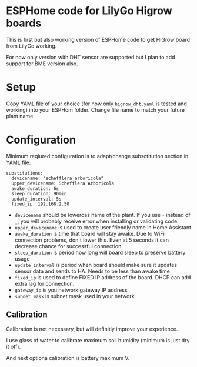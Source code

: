 # ESPHome code for LilyGo Higrow boards

This is first but also working version of ESPHome code to get HiGrow board from LilyGo working.

For now only version with DHT sensor are supported but I plan to add support for BME version also.

# Setup

Copy YAML file of your choice (for now only `higrow_dht.yaml` is tested and working) into your ESPHom folder.
Change file name to match your future plant name.

# Configuration

Minimum reqiured configuration is to adapt/change subsctitution section in YAML file:

```
substitutions:
  devicename: "schefflera_arboricola"
  upper_devicename: Schefflera Arboricola
  awake_duration: 6s      
  sleep_duration: 90min   
  update_interval: 5s
  fixed_ip: 192.168.2.50
```

* `devicename` should be lowercas name of the plant. If you use `-` instead of `_`, you will probably receive error when installing or validating code.
* `upper_devicename` is used to create user friendly name in Home Assistant
* `awake_duration` is time that board will stay awake. Due to WiFi connection problems, don't lower this. Even at 5 seconds it can decrease chance for successful connection
* `sleep_duration` is period how long will board sleep to preserve battery usage
* `update_interval` is period when board should make sure it updates sensor data and sends to HA. Needs to be less than awake time
* `fixed_ip` is used to define FIXED IP address of the board. DHCP can add extra lag for connection.
* `gateway_ip` is you network gateway IP address
* `subnet_mask` is subnet mask used in your network

## Calibration

Calibration is not necessary, but will definitly improve your experience.

I use glass of water to calibrate maximum soil humidity (minimum is just dry it off).

And next optiona calibration is battery maximum V.